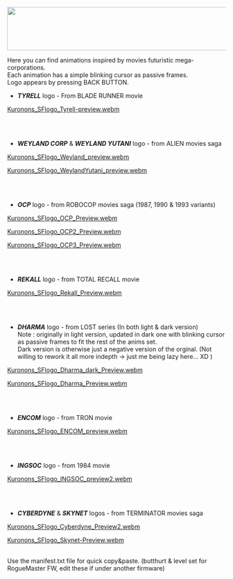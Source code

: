 <p align="center">
<img width="1000" height="100" src="https://github.com/Kuronons/FZ_graphics/assets/110337784/0b27979c-e325-4946-a4bc-ff11a0ed08ac">
</p>

Here you can find animations inspired by movies futuristic mega-corporations.<BR>
Each animation has a simple blinking cursor as passive frames.<BR>
Logo appears by pressing BACK BUTTON.<BR>

- ___TYRELL___ logo - From BLADE RUNNER movie

[Kuronons_SFlogo_Tyrell-preview.webm](https://github.com/Kuronons/FZ_graphics/assets/110337784/fe2f11e5-f8ca-44f6-9190-87e754f2406e)

<BR><BR>

- ___WEYLAND CORP___ & ___WEYLAND YUTANI___ logo - from ALIEN movies saga
    
[Kuronons_SFlogo_Weyland_preview.webm](https://github.com/Kuronons/FZ_graphics/assets/110337784/699e5898-4f80-48ce-a7e0-2781d635c70b)

[Kuronons_SFlogo_WeylandYutani_preview.webm](https://github.com/Kuronons/FZ_graphics/assets/110337784/4572157d-94eb-4823-8aa9-392912912d31)
  
<BR><BR>
    
- ___OCP___ logo - from ROBOCOP movies saga (1987, 1990 & 1993 variants)
    
[Kuronons_SFlogo_OCP_Preview.webm](https://github.com/Kuronons/FZ_graphics/assets/110337784/6a5e9650-52fa-414d-a27f-224c2e2164a4)

[Kuronons_SFlogo_OCP2_Preview.webm](https://github.com/Kuronons/FZ_graphics/assets/110337784/53b5b355-71b9-4369-8721-f5003714c07d)

[Kuronons_SFlogo_OCP3_Preview.webm](https://github.com/Kuronons/FZ_graphics/assets/110337784/6ba75539-8055-4fd8-9e2a-450434adf5f7)
 
<BR><BR>
    
- ___REKALL___ logo - from TOTAL RECALL movie
    
[Kuronons_SFlogo_Rekall_Preview.webm](https://github.com/Kuronons/FZ_graphics/assets/110337784/b7974aa9-7126-4b54-aab3-22af8100f44e)

<BR><BR>

- ___DHARMA___ logo - from LOST series (In both light & dark version)<BR>
Note : originally in light version, updated in dark one with blinking cursor as passive frames to fit the rest of the anims set.<BR>
Dark version is otherwise just a negative version of the orginal. (Not willing to rework it all more indepth -> just me being lazy here... XD )

[Kuronons_SFlogo_Dharma_dark_Preview.webm](https://github.com/Kuronons/FZ_graphics/assets/110337784/4814c442-51f7-493b-ae30-8e25d61a1db2)

[Kuronons_SFlogo_Dharma_Preview.webm](https://github.com/Kuronons/FZ_graphics/assets/110337784/6786acbe-31ec-4f37-9937-9db515cea705)
   
<BR><BR>

- ___ENCOM___ logo - from TRON movie

[Kuronons_SFlogo_ENCOM_preview.webm](https://github.com/Kuronons/FZ_graphics/assets/110337784/ba39867b-d706-4e97-822d-bcb15e73b89c)
   
<BR><BR>

- ___INGSOC___ logo - from 1984 movie

[Kuronons_SFlogo_INGSOC_preview2.webm](https://github.com/Kuronons/FZ_graphics/assets/110337784/42890f38-537a-49b2-b63a-4e133aade038)

<BR><BR>
    
- ___CYBERDYNE___ & ___SKYNET___ logos - from TERMINATOR movies saga
    
[Kuronons_SFlogo_Cyberdyne_Preview2.webm](https://github.com/Kuronons/FZ_graphics/assets/110337784/44657422-8691-4192-89f8-df4ace0007bc)

[Kuronons_SFlogo_Skynet-Preview.webm](https://github.com/Kuronons/FZ_graphics/assets/110337784/9793319b-1ada-4232-bce6-113f6eb2f83a)

<BR>
Use the manifest.txt file for quick copy&paste. (butthurt & level set for RogueMaster FW, edit these if under another firmware)
